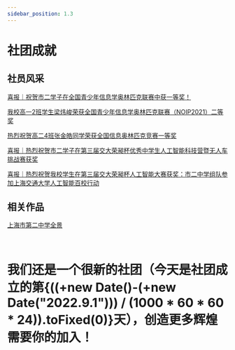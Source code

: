 ```yaml
---
sidebar_position: 1.3
---
```


# 社团成就

## 社员风采

[喜报｜祝贺市二学子在全国青少年信息学奥林匹克联赛中获一等奖！](https://mp.weixin.qq.com/s/5-ugpxn3PzLMqCxaY1aGhw)

[我校高一2班学生梁炜峻荣获全国青少年信息学奥林匹克联赛（NOIP2021）二等奖](https://www.shiers.cn/articleList.aspx?typeId=5&id=14260)

[热烈祝贺高二4班张金皓同学荣获全国信息奥林匹克竞赛一等奖](https://www.shiers.cn/articleList.aspx?typeId=5&id=15820)

[喜报｜热烈祝贺市二学子在第三届交大荣昶杯优秀中学生人工智能科技营暨无人车挑战赛获奖](https://mp.weixin.qq.com/s/tSKPKFfICKudj5PcUqrOgQ)

[喜报｜热烈祝贺我校学生在第三届交大荣昶杯人工智能大赛获奖：市二中学组队参加上海交通大学人工智能百校行动](https://mp.weixin.qq.com/s/jmoFEwx4hdwciqYCZuwPfA)

## 相关作品

[上海市第二中学全景](https://www.720yun.com/vr/29f29x869bv)

<br/>

<h1>我们还是一个很新的社团（今天是社团成立的第{((+new Date()-(+new Date("2022.9.1"))) / (1000 * 60 * 60 * 24)).toFixed(0)}天），创造更多辉煌需要你的加入！</h1>